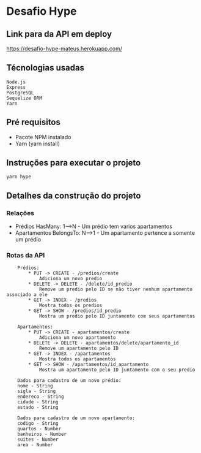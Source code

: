 # Desafio Hype

## Link para da API em deploy
https://desafio-hype-mateus.herokuapp.com/
## Técnologias usadas
```
Node.js
Express
PostgreSQL
Sequelize ORM
Yarn
```

## Pré requisitos
* Pacote NPM instalado
* Yarn (yarn install)

## Instruções para executar o projeto
```
yarn hype
```

## Detalhes da construção do projeto
### Relações
* Prédios HasMany: 1-->N - Um prédio tem varios apartamentos
* Apartamentos BelongsTo: N-->1 - Um apartamento pertence a somente um prédio

### Rotas da API
```
	Prédios:
		* PUT -> CREATE - /predios/create  	                    
            Adiciona um novo predio
		* DELETE -> DELETE - /delete/id_predio              
            Remove um predio pelo ID se não tiver nenhum apartamento associado a ele
		* GET -> INDEX - /predios			                    
            Mostra todos os predios
		* GET -> SHOW - /predios/id_predio                  	
            Mostra um predio pelo ID juntamente com seus apartamentos
```
```
	Apartamentos: 
		* PUT -> CREATE - apartamentos/create			            
    		Adiciona um novo apartamento
		* DELETE -> DELETE - apartamentos/delete/apartamento_id	   
            Remove um apartamento pelo ID
		* GET -> INDEX - /apartamentos				                
            Mostra todos os apartamentos
		* GET -> SHOW - /apartamentos/id_apartamento		        
		    Mostra um apartamento pelo ID juntamento com o seu predio
```

```
	Dados para cadastro de um novo prédio:
	nome - String
	sigla - String
	endereco - String
	cidade - String
	estado - String 

	Dados para cadastro de um novo apartamento:
	codigo - String
	quartos - Number
	banheiros - Number
	suites - Number
	area - Number 
```

